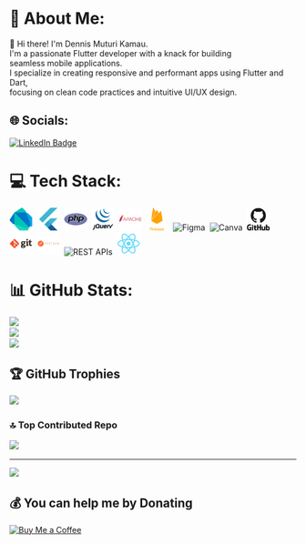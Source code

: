 # 💫 About Me:
👋 Hi there! I'm Dennis Muturi Kamau.<br>I'm a passionate Flutter developer with a knack for building <br>seamless mobile applications.<br> I specialize in creating responsive and performant apps using Flutter and Dart, <br>focusing on clean code practices and intuitive UI/UX design.


## 🌐 Socials:
<div id="badges">
  <a href="https://www.linkedin.com/in/dennis-muturi-2524441b2/">
    <img src="https://img.shields.io/badge/LinkedIn-blue?style=for-the-badge&logo=linkedin&logoColor=white" alt="LinkedIn Badge"/>
  </a>
</div>

# 💻 Tech Stack:
<div>
  <img src="https://github.com/devicons/devicon/blob/master/icons/dart/dart-original.svg" title="Dart" alt="Dart" width="40" height="40"/>&nbsp;
  <img src="https://github.com/devicons/devicon/blob/master/icons/flutter/flutter-original.svg" title="Flutter" alt="Flutter" width="40" height="40"/>&nbsp;
  <img src="https://github.com/devicons/devicon/blob/master/icons/php/php-original.svg" title="PHP" alt="PHP" width="40" height="40"/>&nbsp;
  <img src="https://github.com/devicons/devicon/blob/master/icons/jquery/jquery-original-wordmark.svg" title="jQuery" alt="jQuery" width="40" height="40"/>&nbsp;
  <img src="https://github.com/devicons/devicon/blob/master/icons/apache/apache-original-wordmark.svg" title="Apache" alt="Apache" width="40" height="40"/>&nbsp;
  <img src="https://github.com/devicons/devicon/blob/master/icons/firebase/firebase-plain-wordmark.svg" title="Firebase" alt="Firebase" width="40" height="40"/>&nbsp;
  <img src="https://img.icons8.com/fluency/48/000000/figma.png" title="Figma" alt="Figma" width="40" height="40"/>&nbsp;
  <img src="https://img.icons8.com/fluency/48/000000/canva.png" title="Canva" alt="Canva" width="40" height="40"/>&nbsp;
  <img src="https://github.com/devicons/devicon/blob/master/icons/github/github-original-wordmark.svg" title="GitHub" alt="GitHub" width="40" height="40"/>&nbsp;
  <img src="https://github.com/devicons/devicon/blob/master/icons/git/git-original-wordmark.svg" title="Git" alt="Git" width="40" height="40"/>&nbsp;
  <img src="https://github.com/devicons/devicon/blob/master/icons/postman/postman-original-wordmark.svg" title="Postman" alt="Postman" width="40" height="40"/>&nbsp;
  <img src="https://img.icons8.com/external-tal-revivo-shadow-tal-revivo/344/external-rest-api-an-application-programming-interface-api-that-conforms-to-the-constraints-of-rest-logo-shadow-tal-revivo.png" title="REST APIs" alt="REST APIs" width="40" height="40"/>&nbsp;
  <img src="https://github.com/devicons/devicon/blob/master/icons/react/react-original.svg" title="React Native" alt="React Native" width="40" height="40"/>&nbsp;
</div>

# 📊 GitHub Stats:
![](https://github-readme-stats.vercel.app/api?username=DevshiDeno&theme=tokyonight&hide_border=false&include_all_commits=true&count_private=true)<br/>
![](https://github-readme-streak-stats.herokuapp.com/?user=DevshiDeno&theme=tokyonight&hide_border=false)<br/>
![](https://github-readme-stats.vercel.app/api/top-langs/?username=DevshiDeno&theme=tokyonight&hide_border=false&include_all_commits=true&count_private=true&layout=compact)

## 🏆 GitHub Trophies
![](https://github-profile-trophy.vercel.app/?username=DevshiDeno&theme=radical&no-frame=false&no-bg=true&margin-w=4)


### 🔝 Top Contributed Repo
![](https://github-contributor-stats.vercel.app/api?username=DevshiDeno&limit=5&theme=dark&combine_all_yearly_contributions=true)

---
[![](https://visitcount.itsvg.in/api?id=DevshiDeno&icon=0&color=0)](https://visitcount.itsvg.in)

  ## 💰 You can help me by Donating
<div id="badges">
   <a href="https://buymeacoffee.com/marleydenos" target="_blank">
    <img src="https://img.shields.io/badge/buy%20me%20a%20coffee-FFDD00?style=for-the-badge&logo=buy-me-a-coffee&logoColor=black" alt="Buy Me a Coffee"/>
  </a>
</div>

<!-- Proudly created with GPRM ( https://gprm.itsvg.in ) -->
